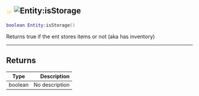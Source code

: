 ## ![shared](../../.gitbook/assets/shared.png) ![Entity](./readme/entity "mention"):isStorage

```lua
boolean Entity:isStorage()
```

Returns true if the ent stores items or not (aka has inventory)

------
## Returns

| Type   | Description |
| ------ | ----------: |
| boolean | No description |

